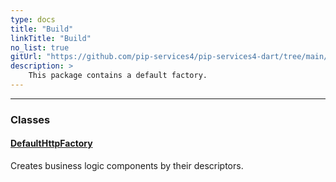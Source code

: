 ```yaml
---
type: docs
title: "Build"
linkTitle: "Build"
no_list: true
gitUrl: "https://github.com/pip-services4/pip-services4-dart/tree/main/pip-services4-http-dart"
description: >
    This package contains a default factory.
---
```

---

<div class="module-body">

### Classes

#### [DefaultHttpFactory](default_http_factory)
Creates business logic components by their descriptors.

</div>

